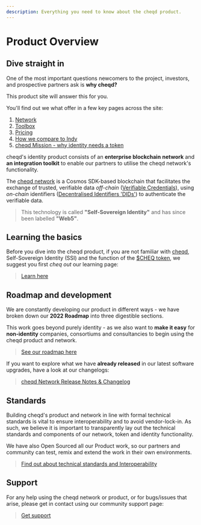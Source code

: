 ```yaml
---
description: Everything you need to know about the cheqd product.
---
```


# Product Overview

## Dive straight in

One of the most important questions newcomers to the project, investors, and prospective partners ask is **why cheqd?**

This product site will answer this for you.

You'll find out we what offer in a few key pages across the site:

1. [Network](products/cheqd-network/README.md)
2. [Toolbox](products/cheqd-toolbox/README.md)
3. [Pricing](product-essentials/why-cheqd/cheqd-pricing.md)
4. [How we compare to Indy](product-essentials/why-cheqd/benchmarking-cheqd-vs.-hyperledger-indy.md)
5. [cheqd Mission - why identity needs a token](https://learn.cheqd.io/overview/cheqd-101/why-identity-needs-a-token)

cheqd's identity product consists of an **enterprise blockchain** **network** and **an integration toolkit** to enable our partners to utilise the cheqd network's functionality.

The [cheqd network](https://explorer.cheqd.io/) is a Cosmos SDK-based blockchain that facilitates the exchange of trusted, verifiable data _off-chain_ ([Verifiable Credentials](https://www.w3.org/TR/vc-data-model/)), using _on-chain_ identifiers ([Decentralised Identifiers 'DIDs'](https://www.w3.org/TR/did-core/)) to authenticate the verifiable data.&#x20;

> This technology is called **"Self-Sovereign Identity"** and has since been labelled **"Web5"**.

## Learning the basics

Before you dive into the cheqd product, if you are not familiar with [cheqd](https://www.cheqd.io/), Self-Sovereign Identity (SSI) and the function of the [$CHEQ token](https://learn.cheqd.io/overview/introduction-to-usdcheq), we suggest you first _cheq out_ our learning page:

> [Learn here](https://learn.cheqd.io/)

## Roadmap and development

We are constantly developing our product in different ways - we have broken down our **2022 Roadmap** into three digestible sections.

This work goes beyond purely identity - as we also want to **make it easy** for **non-identity** companies, consortiums and consultancies to begin using the cheqd product and network.

> [See our roadmap here](product-essentials/roadmap/README.md)

If you want to explore what we have **already released** in our latest software upgrades, have a look at our changelogs:

> [cheqd Network Release Notes & Changelog](products/cheqd-network/network-upgrades/README.MD)

## Standards

Building cheqd's product and network in line with formal technical standards is vital to ensure interoperability and to avoid vendor-lock-in. As such, we believe it is important to transparently lay out the technical standards and components of our network, token and identity functionality.

We have also Open Sourced all our Product work, so our partners and community can test, remix and extend the work in their own environments.

> [Find out about technical standards and Interoperability](product-essentials/technical-standards-and-interop-profile.md)

## Support

For any help using the cheqd network or product, or for bugs/issues that arise, please get in contact using our community support page:

> [Get support](https://support.cheqd.io/support/home)
